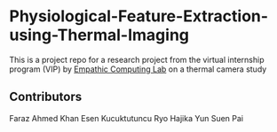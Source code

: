 # Physiological-Feature-Extraction-using-Thermal-Imaging
This is a project repo for a research project from the virtual internship program (VIP) by [Empathic Computing Lab](https://empathiccomputing.org) on a thermal camera study

## Contributors
Faraz Ahmed Khan
Esen Kucuktutuncu
Ryo Hajika
Yun Suen Pai
